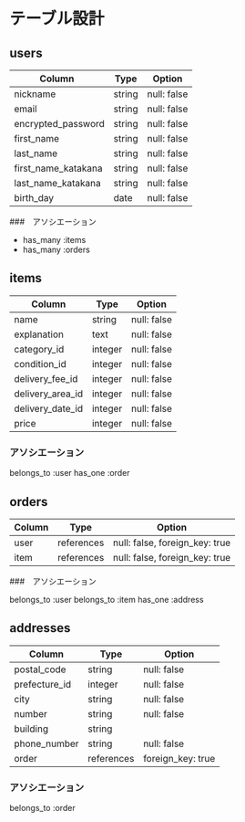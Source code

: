 
# テーブル設計

## users

| Column                           | Type   | Option      |
| -------------------------------- | ------ | ----------- |
| nickname                         | string | null: false |
| email                            | string | null: false |
| encrypted_password               | string | null: false |
| first_name                       | string | null: false |
| last_name                        | string | null: false |
| first_name_katakana              | string | null: false |
| last_name_katakana               | string | null: false |
| birth_day                        | date   | null: false |

###　アソシエーション

- has_many :items
- has_many :orders


## items

| Column           | Type    | Option      |
| ---------------- | ------- | ----------- |
| name             | string  | null: false |
| explanation      | text    | null: false |
| category_id      | integer | null: false |
| condition_id     | integer | null: false |
| delivery_fee_id  | integer | null: false |
| delivery_area_id | integer | null: false |
| delivery_date_id | integer | null: false |
| price            | integer | null: false |

### アソシエーション

belongs_to :user
has_one :order


## orders

| Column  | Type       | Option                         |
| ------- | ---------- | ------------------------------ |
| user    | references | null: false, foreign_key: true |
| item    | references | null: false, foreign_key: true |

###　アソシエーション

belongs_to :user
belongs_to :item
has_one :address


## addresses

| Column                 | Type        | Option            |
| ---------------------- | ----------- | ----------------- |
| postal_code            | string      | null: false       |
| prefecture_id          | integer     | null: false       |
| city                   | string      | null: false       |
| number                 | string      | null: false       |
| building               | string      |                   |
| phone_number           | string      | null: false       |
| order                  | references  | foreign_key: true |

### アソシエーション

belongs_to :order
